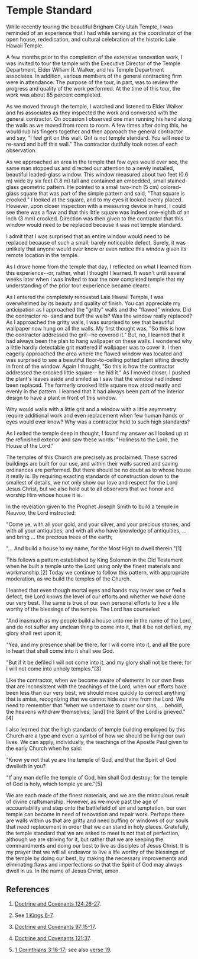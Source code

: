 # Temple Standard

While recently touring the beautiful Brigham City Utah Temple, I was reminded
of an experience that I had while serving as the coordinator of the open
house, rededication, and cultural celebration of the historic Laie Hawaii
Temple.

A few months prior to the completion of the extensive renovation work, I was
invited to tour the temple with the Executive Director of the Temple
Department, Elder William R. Walker, and his Temple Department associates. In
addition, various members of the general contracting firm were in attendance.
The purpose of the tour, in part, was to review the progress and quality of
the work performed. At the time of this tour, the work was about 85 percent
completed.

As we moved through the temple, I watched and listened to Elder Walker and his
associates as they inspected the work and conversed with the general
contractor. On occasion I observed one man running his hand along the walls as
we moved from room to room. A few times after doing this, he would rub his
fingers together and then approach the general contractor and say, "I feel
grit on this wall. Grit is not temple standard. You will need to re-sand and
buff this wall." The contractor dutifully took notes of each observation.

As we approached an area in the temple that few eyes would ever see, the same
man stopped us and directed our attention to a newly installed, beautiful
leaded-glass window. This window measured about two feet (0.6 m) wide by six
feet (1.8 m) tall and contained an embedded, small stained-glass geometric
pattern. He pointed to a small two-inch (5 cm) colored-glass square that was
part of the simple pattern and said, "That square is crooked." I looked at the
square, and to my eyes it looked evenly placed. However, upon closer
inspection with a measuring device in hand, I could see there was a flaw and
that this little square was indeed one-eighth of an inch (3 mm) crooked.
Direction was then given to the contractor that this window would need to be
replaced because it was not temple standard.

I admit that I was surprised that an entire window would need to be replaced
because of such a small, barely noticeable defect. Surely, it was unlikely
that anyone would ever know or even notice this window given its remote
location in the temple.

As I drove home from the temple that day, I reflected on what I learned from
this experience--or, rather, what I thought I learned. It wasn't until several
weeks later when I was invited to tour the now completed temple that my
understanding of the prior tour experience became clearer.

As I entered the completely renovated Laie Hawaii Temple, I was overwhelmed by
its beauty and quality of finish. You can appreciate my anticipation as I
approached the "gritty" walls and the "flawed" window. Did the contractor re-
sand and buff the walls? Was the window really replaced? As I approached the
gritty walls, I was surprised to see that beautiful wallpaper now hung on all
the walls. My first thought was, "So this is how the contractor addressed the
grit--he covered it." But, no, I learned that it had always been the plan to
hang wallpaper on these walls. I wondered why a little hardly detectable grit
mattered if wallpaper was to cover it. I then eagerly approached the area
where the flawed window was located and was surprised to see a beautiful
floor-to-ceiling potted plant sitting directly in front of the window. Again I
thought, "So this is how the contractor addressed the crooked little square--
he hid it." As I moved closer, I pushed the plant's leaves aside and smiled as
I saw that the window had indeed been replaced. The formerly crooked little
square now stood neatly and evenly in the pattern. I learned that it had
always been part of the interior design to have a plant in front of this
window.

Why would walls with a little grit and a window with a little asymmetry
require additional work and even replacement when few human hands or eyes
would ever know? Why was a contractor held to such high standards?

As I exited the temple deep in thought, I found my answer as I looked up at
the refinished exterior and saw these words: "Holiness to the Lord, the House
of the Lord."

The temples of this Church are precisely as proclaimed. These sacred buildings
are built for our use, and within their walls sacred and saving ordinances are
performed. But there should be no doubt as to whose house it really is. By
requiring exacting standards of construction down to the smallest of details,
we not only show our love and respect for the Lord Jesus Christ, but we also
hold out to all observers that we honor and worship Him whose house it is.

In the revelation given to the Prophet Joseph Smith to build a temple in
Nauvoo, the Lord instructed:

"Come ye, with all your gold, and your silver, and your precious stones, and
with all your antiquities; and with all who have knowledge of antiquities, ...
and bring ... the precious trees of the earth;

"... And build a house to my name, for the Most High to dwell therein."[1]

This follows a pattern established by King Solomon in the Old Testament when
he built a temple unto the Lord using only the finest materials and
workmanship.[2] Today we continue to follow this pattern, with appropriate
moderation, as we build the temples of the Church.

I learned that even though mortal eyes and hands may never see or feel a
defect, the Lord knows the level of our efforts and whether we have done our
very best. The same is true of our own personal efforts to live a life worthy
of the blessings of the temple. The Lord has counseled:

"And inasmuch as my people build a house unto me in the name of the Lord, and
do not suffer any unclean thing to come into it, that it be not defiled, my
glory shall rest upon it;

"Yea, and my presence shall be there, for I will come into it, and all the
pure in heart that shall come into it shall see God.

"But if it be defiled I will not come into it, and my glory shall not be
there; for I will not come into unholy temples."[3]

Like the contractor, when we become aware of elements in our own lives that
are inconsistent with the teachings of the Lord, when our efforts have been
less than our very best, we should move quickly to correct anything that is
amiss, recognizing that we cannot hide our sins from the Lord. We need to
remember that "when we undertake to cover our sins, ... behold, the heavens
withdraw themselves; [and] the Spirit of the Lord is grieved."[4]

I also learned that the high standards of temple building employed by this
Church are a type and even a symbol of how we should be living our own lives.
We can apply, individually, the teachings of the Apostle Paul given to the
early Church when he said:

"Know ye not that ye are the temple of God, and that the Spirit of God
dwelleth in you?

"If any man defile the temple of God, him shall God destroy; for the temple of
God is holy, which temple ye are."[5]

We are each made of the finest materials, and we are the miraculous result of
divine craftsmanship. However, as we move past the age of accountability and
step onto the battlefield of sin and temptation, our own temple can become in
need of renovation and repair work. Perhaps there are walls within us that are
gritty and need buffing or windows of our souls that need replacement in order
that we can stand in holy places. Gratefully, the temple standard that we are
asked to meet is not that of perfection, although we are striving for it, but
rather that we are keeping the commandments and doing our best to live as
disciples of Jesus Christ. It is my prayer that we will all endeavor to live a
life worthy of the blessings of the temple by doing our best, by making the
necessary improvements and eliminating flaws and imperfections so that the
Spirit of God may always dwell in us. In the name of Jesus Christ, amen.

## References

  1. [Doctrine and Covenants 124:26-27](https://www.lds.org/scriptures/dc-testament/dc/124.26-27?lang=eng#25).

  2. See [1 Kings 6-7](https://www.lds.org/scriptures/ot/1-kgs/6?span=6-7&lang=eng).

  3. [Doctrine and Covenants 97:15-17](https://www.lds.org/scriptures/dc-testament/dc/97.15-17?lang=eng#14).

  4. [Doctrine and Covenants 121:37](https://www.lds.org/scriptures/dc-testament/dc/121.37?lang=eng#36).

  5. [1 Corinthians 3:16-17](https://www.lds.org/scriptures/nt/1-cor/3.16-17?lang=eng#15); see also [verse 19](https://www.lds.org/scriptures/nt/1-cor/3.19?lang=eng#18).

